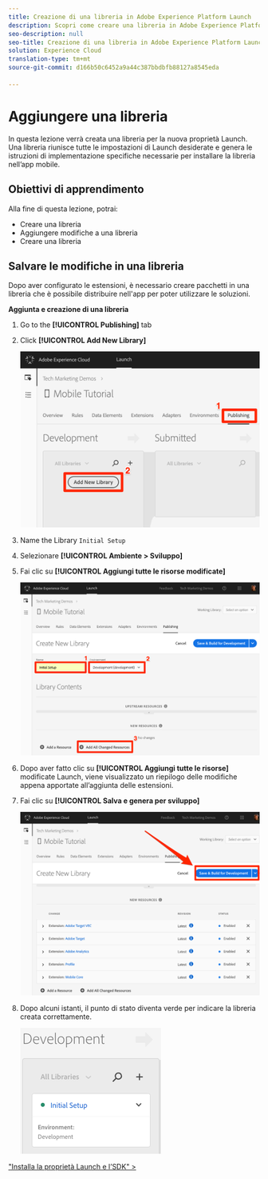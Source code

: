 ```yaml
---
title: Creazione di una libreria in Adobe Experience Platform Launch
description: Scopri come creare una libreria in Adobe Experience Platform Launch. Questa lezione fa parte dell'esercitazione Implementazione di Experience Cloud nelle applicazioni Swift iOS per dispositivi mobili.
seo-description: null
seo-title: Creazione di una libreria in Adobe Experience Platform Launch
solution: Experience Cloud
translation-type: tm+mt
source-git-commit: d166b50c6452a9a44c387bbdbfb88127a8545eda

---
```



# Aggiungere una libreria

In questa lezione verrà creata una libreria per la nuova proprietà Launch. Una libreria riunisce tutte le impostazioni di Launch desiderate e genera le istruzioni di implementazione specifiche necessarie per installare la libreria nell’app mobile.

## Obiettivi di apprendimento

Alla fine di questa lezione, potrai:

* Creare una libreria
* Aggiungere modifiche a una libreria
* Creare una libreria

## Salvare le modifiche in una libreria

Dopo aver configurato le estensioni, è necessario creare pacchetti in una libreria che è possibile distribuire nell'app per poter utilizzare le soluzioni.

**Aggiunta e creazione di una libreria**

1. Go to the **[!UICONTROL Publishing]** tab

1. Click **[!UICONTROL Add New Library]**

   ![Aggiungi nuova libreria](images/mobile-launch-addNewLibrary.png)

1. Name the Library `Initial Setup`

1. Selezionare **[!UICONTROL Ambiente &gt; Sviluppo]**

1. Fai clic su **[!UICONTROL Aggiungi tutte le risorse modificate]**

   ![Aggiungi tutte le risorse modificate](images/mobile-launch-addAllChangedResources.png)

1. Dopo aver fatto clic su **[!UICONTROL Aggiungi tutte le risorse]** modificate Launch, viene visualizzato un riepilogo delle modifiche appena apportate all’aggiunta delle estensioni.

1. Fai clic su **[!UICONTROL Salva e genera per sviluppo]**

   ![Salva e crea per lo sviluppo](images/mobile-launch-saveAndBuild.png)

1. Dopo alcuni istanti, il punto di stato diventa verde per indicare la libreria creata correttamente.

   ![Libreria predefinita](images/mobile-launch-libraryBuilt.png)

["Installa la proprietà Launch e l’SDK" &gt;](launch-install-the-mobile-sdk.md)
